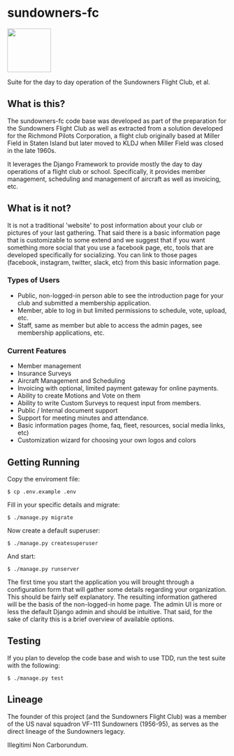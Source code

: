 # sundowners-fc

<img src="https://raw.githubusercontent.com/closeair/sundowners-fc/dev/static/img/logo.png" width="100"/>

Suite for the day to day operation of the Sundowners Flight Club, et al.

## What is this?

The sundowners-fc code base was developed as part of the preparation for the Sundowners Flight Club as well as extracted from a solution developed for the Richmond Pilots Corporation, a flight club originally based at Miller Field in Staten Island but later moved to KLDJ when Miller Field was closed in the late 1960s.

It leverages the Django Framework to provide mostly the day to day operations of a flight club or school. Specifically, it provides member management, scheduling and management of aircraft as well as invoicing, etc.

## What is it not?

It is not a traditional 'website' to post information about your club or pictures of your last gathering. That said there is a basic information page that is customizable to some extend and we suggest that if you want something more social that you use a facebook page, etc, tools that are developed specifically for socializing. You can link to those pages (facebook, instagram, twitter, slack, etc) from this basic information page.

### Types of Users

* Public, non-logged-in person able to see the introduction page for your club and submitted a membership application.
* Member, able to log in but limited permissions to schedule, vote, upload, etc.
* Staff, same as member but able to access the admin pages, see membership applications, etc.

### Current Features

* Member management
* Insurance Surveys
* Aircraft Management and Scheduling
* Invoicing with optional, limited payment gateway for online payments.
* Ability to create Motions and Vote on them
* Ability to write Custom Surveys to request input from members.
* Public / Internal document support
* Support for meeting minutes and attendance.
* Basic information pages (home, faq, fleet, resources, social media links, etc)
* Customization wizard for choosing your own logos and colors

## Getting Running

Copy the enviroment file:

    $ cp .env.example .env

Fill in your specific details and migrate:

    $ ./manage.py migrate

Now create a default superuser:

    $ ./manage.py createsuperuser

And start:

    $ ./manage.py runserver

The first time you start the application you will brought through a configuration form that will gather some details regarding your organization. This should be fairly self explanatory. The resulting information gathered will be the basis of the non-logged-in home page. The admin UI is more or less the default Django admin and should be intuitive. That said, for the sake of clarity this is a brief overview of available options.


## Testing

If you plan to develop the code base and wish to use TDD, run the test suite with the following:

    $ ./manage.py test


## Lineage
The founder of this project (and the Sundowners Flight Club) was a member of the US naval squadron VF-111 Sundowners (1956-95), as serves as the direct lineage of the Sundowners legacy.

Illegitimi Non Carborundum.
